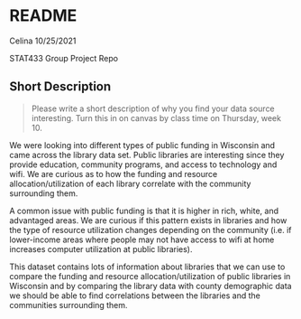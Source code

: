 README
================
Celina
10/25/2021

STAT433 Group Project Repo

## Short Description 

> Please write a short description of why you find your data source interesting. Turn this in on canvas by class time on Thursday, week 10. 

We were looking into different types of public funding in Wisconsin and came across the library data set. Public libraries are interesting since they provide education, community programs, and access to technology and wifi. We are curious as to how the funding and resource allocation/utilization of each library correlate with the community surrounding them.

A common issue with public funding is that it is higher in rich, white, and advantaged areas. We are curious if this pattern exists in libraries and how the type of resource utilization changes depending on the community (i.e. if lower-income areas where people may not have access to wifi at home increases computer utilization at public libraries).

This dataset contains lots of information about libraries that we can use to compare the funding and resource allocation/utilization of public libraries in Wisconsin and by comparing the library data with county demographic data we should be able to find correlations between the libraries and the communities surrounding them. 